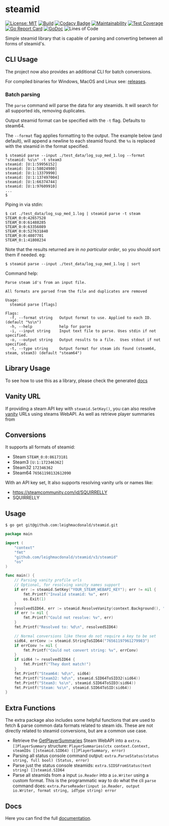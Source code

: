 # steamid

[![License: MIT](https://img.shields.io/badge/License-MIT-yellow.svg)](https://opensource.org/licenses/MIT)
[![Build](https://github.com/leighmacdonald/steamweb/actions/workflows/check.yml/badge.svg?branch=master)](https://github.com/leighmacdonald/steamweb/actions/workflows/check.yml)
[![Codacy Badge](https://app.codacy.com/project/badge/Grade/ab0e6cc629b8434ba5dc0803be18bbb4)](https://www.codacy.com/manual/leighmacdonald/steamid?utm_source=github.com&amp;utm_medium=referral&amp;utm_content=leighmacdonald/steamid&amp;utm_campaign=Badge_Grade)
[![Maintainability](https://api.codeclimate.com/v1/badges/3cc77c69032c4e0a917d/maintainability)](https://codeclimate.com/github/leighmacdonald/steamid/maintainability)
[![Test Coverage](https://api.codeclimate.com/v1/badges/3cc77c69032c4e0a917d/test_coverage)](https://codeclimate.com/github/leighmacdonald/steamid/test_coverage)
[![Go Report Card](https://goreportcard.com/badge/github.com/leighmacdonald/steamid)](https://goreportcard.com/report/github.com/leighmacdonald/steamid)
[![GoDoc](https://godoc.org/github.com/leighmacdonald/steamid?status.svg)](https://pkg.go.dev/github.com/leighmacdonald/steamid)
![Lines of Code](https://tokei.rs/b1/github/leighmacdonald/steamid)


Simple steamid library that is capable of parsing and converting between all forms of 
steamid's. 

## CLI Usage

The project now also provides an additional CLI for batch conversions.

For compiled binaries for Windows, MacOS and Linux see: [releases](https://github.com/leighmacdonald/steamid/releases).

### Batch parsing

The `parse` command will parse the data for any steamids. It will search for all 
supported ids, removing duplicates. 

Output steamid format can be specified with the `-t` flag. Defaults to steam64.

The `--format` flag applies formatting to the output. The example below (and default), will append a newline
to each steamid found. the `%s` is replaced with the steamid in the format specified.

    $ steamid parse --input ./test_data/log_sup_med_1.log --format "steamid: %s\n" -t steam3
    steamid: [U:1:59956152]
    steamid: [U:1:58024980]
    steamid: [U:1:13379990]
    steamid: [U:1:137497004]
    steamid: [U:1:66374744]
    steamid: [U:1:97609910]
    ...
    $

Piping in via stdin:

    $ cat ./test_data/log_sup_med_1.log | steamid parse -t steam
    STEAM_0:0:42657528
    STEAM_0:0:61488285
    STEAM_0:0:63356089
    STEAM_0:0:527631840
    STEAM_0:0:4807701
    STEAM_0:1:41808234

Note that the results returned are in *no particular order*, so you should sort them
if needed. eg:

    $ steamid parse --input ./test_data/log_sup_med_1.log | sort

Command help:

```
Parse steam id's from an input file.

All formats are parsed from the file and duplicates are removed

Usage:
  steamid parse [flags]

Flags:
  -f, --format string   Output format to use. Applied to each ID. (default "%s\n")
  -h, --help            help for parse
  -i, --input string    Input text file to parse. Uses stdin if not specified.
  -o, --output string   Output results to a file.  Uses stdout if not specified.
  -t, --type string     Output format for steam ids found (steam64, steam, steam3) (default "steam64")

```

## Library Usage

To see how to use this as a library, please check the 
generated [docs](https://pkg.go.dev/github.com/leighmacdonald/steamid)

## Vanity URL

If providing a steam API key with `steamid.SetKey()`, you
can also resolve [vanity](https://partner.steamgames.com/doc/webapi/ISteamUser#ResolveVanityURL) URLs
using steams WebAPI. As well as retrieve player summaries from


## Conversions

It supports all formats of steamid:

- Steam   `STEAM_0:0:86173181`
- Steam3  `[U:1:172346362]`
- Steam32 `172346362`
- Steam64 `76561198132612090`
    
With an API key set, It also supports resolving vanity urls or names like: 

- https://steamcommunity.com/id/SQUIRRELLY
- SQUIRRELLY

## Usage

    $ go get git@github.com:leighmacdonald/steamid.git

```go
package main

import (
	"context"
	"fmt"
	"github.com/leighmacdonald/steamid/v3/steamid"
	"os"
)

func main() {
	// Parsing vanity profile urls
	// Optional, for resolving vanity names support
	if err := steamid.SetKey("YOUR_STEAM_WEBAPI_KEY"); err != nil {
		fmt.Printf("Invalid steamid: %v", err)
		os.Exit(1)
	}
	resolvedSID64, err := steamid.ResolveVanity(context.Background(), "https://steamcommunity.com/id/SQUIRRELLY")
	if err != nil {
		fmt.Printf("Could not resolve: %v", err)
	}
	fmt.Printf("Resolved to: %d\n", resolvedSID64)

	// Normal conversions like these do not require a key to be set
	sid64, errConv := steamid.StringToSID64("76561197961279983")
	if errConv != nil {
		fmt.Printf("Could not convert string: %v", errConv)
	}
	if sid64 != resolvedSID64 {
		fmt.Printf("They dont match!")
	}
	fmt.Printf("Steam64: %d\n", sid64)
	fmt.Printf("Steam32: %d\n", steamid.SID64ToSID32(sid64))
	fmt.Printf("Steam3: %s\n", steamid.SID64ToSID3(sid64))
	fmt.Printf("Steam: %s\n", steamid.SID64ToSID(sid64))
}

```

## Extra Functions

The extra package also includes some helpful functions that are used to fetch & parse common data formats related
to steam ids. These are not directly related to steamid conversions, but are a common use case.

- Retrieve the [GetPlayerSummaries](https://developer.valvesoftware.com/wiki/Steam_Web_API#GetPlayerSummaries_.28v0002.29) 
Steam WebAPI into a `extra.[]PlayerSummary` structure: `PlayerSummaries(ctx context.Context, steamIDs []steamid.SID64) ([]PlayerSummary, error)`
- Parsing all status console command output: `extra.ParseStatus(status string, full bool) (Status, error)`
- Parse just the status console steamids: `extra.SIDSFromStatus(text string) []steamid.SID64` 
- Parse all steamids from a input `io.Reader` into a `io.Writer` using a custom format. This is the 
programmatic way to do what the cli `parse` command does: `extra.ParseReader(input io.Reader, output io.Writer, format string, idType string) error`

## Docs

Here you can find the full [documentation](https://pkg.go.dev/github.com/leighmacdonald/steamid).
